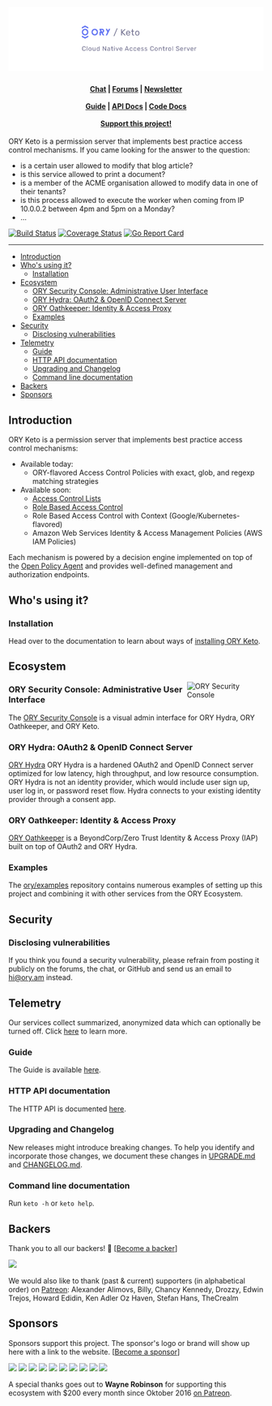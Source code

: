 <h1 align="center"><img src="./docs/images/banner_keto.png" alt="ORY Keto - Open Source & Cloud Native Access Control Server"></h1>

<h4 align="center">    
    <a href="https://discord.gg/PAMQWkr">Chat</a> |
    <a href="https://community.ory.am/">Forums</a> |
    <a href="http://eepurl.com/di390P">Newsletter</a><br/><br/>
    <a href="https://www.ory.sh/docs/next/keto/">Guide</a> |
    <a href="https://www.ory.sh/docs/next/keto/sdk/api">API Docs</a> |
    <a href="https://godoc.org/github.com/ory/keto">Code Docs</a><br/><br/>
    <a href="https://opencollective.com/ory">Support this project!</a>
</h4>

ORY Keto is a permission server that implements best practice access control mechanisms. If you
came looking for the answer to the question:

- is a certain user allowed to modify that blog article?
- is this service allowed to print a document?
- is a member of the ACME organisation allowed to modify data in one of their tenants?
- is this process allowed to execute the worker when coming from IP 10.0.0.2 between 4pm and 5pm on a Monday?
- ...

<p align="left">
    <a href="https://circleci.com/gh/ory/keto/tree/master"><img src="https://circleci.com/gh/ory/keto/tree/master.svg?style=shield" alt="Build Status"></a>
    <a href="https://coveralls.io/github/ory/keto?branch=master"><img src="https://coveralls.io/repos/ory/keto/badge.svg?branch=master&service=github" alt="Coverage Status"></a>
    <a href="https://goreportcard.com/report/github.com/ory/keto"><img src="https://goreportcard.com/badge/github.com/ory/keto" alt="Go Report Card"></a>
</p>

---

<!-- START doctoc generated TOC please keep comment here to allow auto update -->
<!-- DON'T EDIT THIS SECTION, INSTEAD RE-RUN doctoc TO UPDATE -->


- [Introduction](#introduction)
- [Who's using it?](#whos-using-it)
  - [Installation](#installation)
- [Ecosystem](#ecosystem)
  - [ORY Security Console: Administrative User Interface](#ory-security-console-administrative-user-interface)
  - [ORY Hydra: OAuth2 & OpenID Connect Server](#ory-hydra-oauth2--openid-connect-server)
  - [ORY Oathkeeper: Identity & Access Proxy](#ory-oathkeeper-identity--access-proxy)
  - [Examples](#examples)
- [Security](#security)
  - [Disclosing vulnerabilities](#disclosing-vulnerabilities)
- [Telemetry](#telemetry)
  - [Guide](#guide)
  - [HTTP API documentation](#http-api-documentation)
  - [Upgrading and Changelog](#upgrading-and-changelog)
  - [Command line documentation](#command-line-documentation)
- [Backers](#backers)
- [Sponsors](#sponsors)

<!-- END doctoc generated TOC please keep comment here to allow auto update -->

## Introduction

ORY Keto is a permission server that implements best practice access control mechanisms:

- Available today:
  - ORY-flavored Access Control Policies with exact, glob, and regexp matching strategies
- Available soon:
  - [Access Control Lists](https://en.wikipedia.org/wiki/Access_control_list)
  - [Role Based Access Control](https://de.wikipedia.org/wiki/Role_Based_Access_Control)
  - Role Based Access Control with Context (Google/Kubernetes-flavored)
  - Amazon Web Services Identity & Access Management Policies (AWS IAM Policies)

Each mechanism is powered by a decision engine implemented on top of the
[Open Policy Agent](https://www.openpolicyagent.org/) and provides well-defined management and authorization endpoints.

## Who's using it?

<!-- BEGIN ADOPTERS -->

<!-- END ADOPTERS -->

### Installation

Head over to the documentation to learn about ways of [installing ORY Keto](https://www.ory.sh/docs/next/keto/install).

## Ecosystem

<a href="https://console.ory.sh/">
    <img align="right" width="30%" src="docs/images/sec-console.png" alt="ORY Security Console">
</a>

### ORY Security Console: Administrative User Interface

The [ORY Security Console](https://console.ory.sh/) is a visual admin interface for ORY Hydra,
ORY Oathkeeper, and ORY Keto.

### ORY Hydra: OAuth2 & OpenID Connect Server

[ORY Hydra](https://github.com/ory/hydra) ORY Hydra is a hardened OAuth2 and OpenID Connect server optimized
for low latency, high throughput, and low resource consumption. ORY Hydra is not an identity provider, which would include
user sign up, user log in, or password reset flow. Hydra connects to your existing identity provider through a consent app.

### ORY Oathkeeper: Identity & Access Proxy

[ORY Oathkeeper](https://github.com/ory/oathkeeper) is a BeyondCorp/Zero Trust Identity & Access Proxy (IAP) built
on top of OAuth2 and ORY Hydra.

### Examples

The [ory/examples](https://github.com/ory/examples) repository contains numerous examples of setting up this project and combining it with other services from the ORY Ecosystem.

## Security

### Disclosing vulnerabilities

If you think you found a security vulnerability, please refrain from posting it publicly on the forums, the chat, or GitHub
and send us an email to [hi@ory.am](mailto:hi@ory.am) instead.

## Telemetry

Our services collect summarized, anonymized data which can optionally be turned off. Click
[here](https://www.ory.sh/docs/ecosystem/sqa) to learn more.

### Guide

The Guide is available [here](https://www.ory.sh/docs/next/keto/).

### HTTP API documentation

The HTTP API is documented [here](https://www.ory.sh/docs/next/keto/sdk/api).

### Upgrading and Changelog

New releases might introduce breaking changes. To help you identify and incorporate those changes, we document these
changes in [UPGRADE.md](./UPGRADE.md) and [CHANGELOG.md](./CHANGELOG.md).

### Command line documentation

Run `keto -h` or `keto help`.

## Backers

Thank you to all our backers! 🙏 [[Become a backer](https://opencollective.com/ory#backer)]

<a href="https://opencollective.com/ory#backers" target="_blank"><img src="https://opencollective.com/ory/backers.svg?width=890"></a>

We would also like to thank (past & current) supporters (in alphabetical order) on [Patreon](https://www.patreon.com/_ory): Alexander Alimovs, Billy, Chancy Kennedy, Drozzy, Edwin Trejos, Howard Edidin, Ken Adler Oz Haven, Stefan Hans, TheCrealm

## Sponsors

Sponsors support this project. The sponsor's logo or brand will show up here with a link to the website. [[Become a sponsor](https://opencollective.com/ory#sponsor)]

<a href="https://opencollective.com/ory/sponsor/0/website" target="_blank"><img src="https://opencollective.com/ory/sponsor/0/avatar.svg"></a>
<a href="https://opencollective.com/ory/sponsor/1/website" target="_blank"><img src="https://opencollective.com/ory/sponsor/1/avatar.svg"></a>
<a href="https://opencollective.com/ory/sponsor/2/website" target="_blank"><img src="https://opencollective.com/ory/sponsor/2/avatar.svg"></a>
<a href="https://opencollective.com/ory/sponsor/3/website" target="_blank"><img src="https://opencollective.com/ory/sponsor/3/avatar.svg"></a>
<a href="https://opencollective.com/ory/sponsor/4/website" target="_blank"><img src="https://opencollective.com/ory/sponsor/4/avatar.svg"></a>
<a href="https://opencollective.com/ory/sponsor/5/website" target="_blank"><img src="https://opencollective.com/ory/sponsor/5/avatar.svg"></a>
<a href="https://opencollective.com/ory/sponsor/6/website" target="_blank"><img src="https://opencollective.com/ory/sponsor/6/avatar.svg"></a>
<a href="https://opencollective.com/ory/sponsor/7/website" target="_blank"><img src="https://opencollective.com/ory/sponsor/7/avatar.svg"></a>
<a href="https://opencollective.com/ory/sponsor/8/website" target="_blank"><img src="https://opencollective.com/ory/sponsor/8/avatar.svg"></a>
<a href="https://opencollective.com/ory/sponsor/9/website" target="_blank"><img src="https://opencollective.com/ory/sponsor/9/avatar.svg"></a>

A special thanks goes out to **Wayne Robinson** for supporting this ecosystem with \$200 every month since Oktober 2016 [on Patreon](https://www.patreon.com/_ory).

